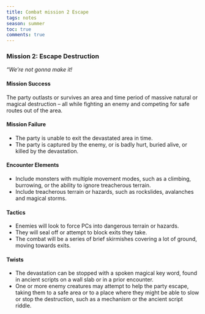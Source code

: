 ---title: Combat mission 2 Escapetags: notesseason: summertoc: truecomments: true---
### Mission 2: Escape Destruction

_“We’re not gonna make it!_

#### Mission Success

The party outlasts or survives an area and time period of massive natural or magical destruction – all while fighting an enemy and competing for safe routes out of the area.

#### Mission Failure

-   The party is unable to exit the devastated area in time.
-   The party is captured by the enemy, or is badly hurt, buried alive, or killed by the devastation.

#### Encounter Elements

-   Include monsters with multiple movement modes, such as a climbing, burrowing, or the ability to ignore treacherous terrain.
-   Include treacherous terrain or hazards, such as rockslides, avalanches and magical storms.

#### Tactics

-   Enemies will look to force PCs into dangerous terrain or hazards.
-   They will seal off or attempt to block exits they take.
-   The combat will be a series of brief skirmishes covering a lot of ground, moving towards exits.

#### Twists

-   The devastation can be stopped with a spoken magical key word, found in ancient scripts on a wall slab or in a prior encounter.
-   One or more enemy creatures may attempt to help the party escape, taking them to a safe area or to a place where they might be able to slow or stop the destruction, such as a mechanism or the ancient script riddle.
